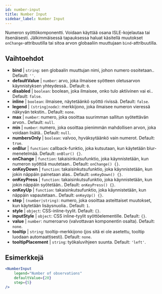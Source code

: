 ```yaml
---
id: number-input
title: Number Input
sidebar_label: Number Input
---
```


Numeron syöttökomponentti. Voidaan käyttää osana ISLE-kojelautaa tai itsenäisesti. Jälkimmäisessä tapauksessa haluat käsitellä muutokset `onChange`-attribuutilla tai sitoa arvon globaaliin muuttujaan `bind`-attribuutilla.

## Vaihtoehdot

* __bind__ | `string`: sen globaalin muuttujan nimi, johon numero osoitetaan.. Default: `''`.
* __defaultValue__ | `number`: arvo, joka ilmaisee syötteen oletusarvon käynnistyksen yhteydessä.. Default: `0`.
* __disabled__ | `boolean`: boolean, joka ilmaisee, onko tulo aktiivinen vai ei.. Default: `false`.
* __inline__ | `boolean`: ilmaisee, näytetäänkö syöttö rivissä. Default: `false`.
* __legend__ | `(string|node)`: merkkijono, joka ilmaisee numeron vieressä näkyvän tekstin.. Default: `none`.
* __max__ | `number`: numero, joka osoittaa suurimman sallitun syötettävän arvon.. Default: `null`.
* __min__ | `number`: numero, joka osoittaa pienimmän mahdollisen arvon, joka voidaan lisätä.. Default: `null`.
* __numbersOnly__ | `boolean`: valvoo, hyväksytäänkö vain numerot. Default: `true`.
* __onBlur__ | `function`: callback-funktio, joka kutsutaan, kun käytetään blur-menetelmää. Default: `onBlur() {}`.
* __onChange__ | `function`: takaisinkutsufunktio, joka käynnistetään, kun numeron syöttöä muutetaan.. Default: `onChange() {}`.
* __onKeyDown__ | `function`: takaisinkutsufunktio, joka käynnistetään, kun jokin näppäin painetaan alas.. Default: `onKeyDown() {}`.
* __onKeyPress__ | `function`: takaisinkutsufunktio, joka käynnistetään, kun jokin näppäin syötetään.. Default: `onKeyPress() {}`.
* __onKeyUp__ | `function`: takaisinkutsufunktio, joka käynnistetään, kun näppäin vapautetaan.. Default: `onKeyUp() {}`.
* __step__ | `(number|string)`: numero, joka osoittaa asteittaiset muutokset, kun käytetään lisäysnuolia.. Default: `1`.
* __style__ | `object`: CSS-inline-tyylit. Default: `{}`.
* __inputStyle__ | `object`: CSS inline-tyylit syöttöelementille. Default: `{}`.
* __value__ | `number`: numeroarvo (valvottavan komponentin osalta). Default: `none`.
* __tooltip__ | `string`: tooltip-merkkijono (jos sitä ei ole asetettu, tooltip luodaan automaattisesti). Default: `none`.
* __tooltipPlacement__ | `string`: työkaluvihjeen suunta. Default: `'left'`.


## Esimerkkejä

```jsx live
<NumberInput
    legend="Number of observations"
    defaultValue={20}
    step={5}
/>
```

